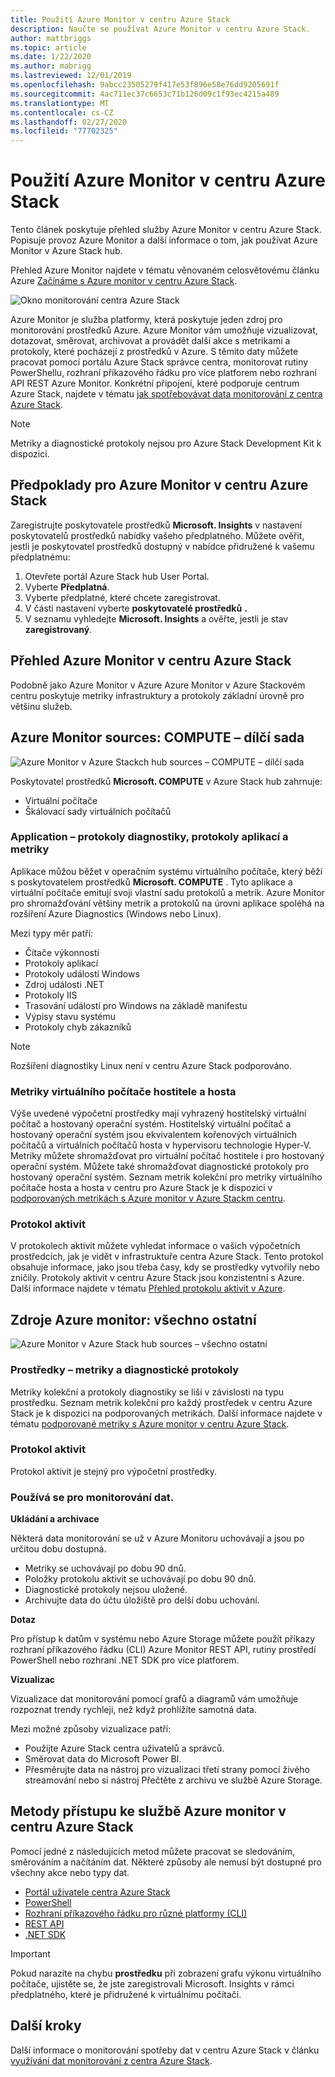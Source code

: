 ```yaml
---
title: Použití Azure Monitor v centru Azure Stack
description: Naučte se používat Azure Monitor v centru Azure Stack.
author: mattbriggs
ms.topic: article
ms.date: 1/22/2020
ms.author: mabrigg
ms.lastreviewed: 12/01/2019
ms.openlocfilehash: 9abcc23505279f417e53f896e58e76dd9205691f
ms.sourcegitcommit: 4ac711ec37c6653c71b126d09c1f93ec4215a489
ms.translationtype: MT
ms.contentlocale: cs-CZ
ms.lasthandoff: 02/27/2020
ms.locfileid: "77702325"
---
```

# <a name="use-azure-monitor-on-azure-stack-hub"></a>Použití Azure Monitor v centru Azure Stack

Tento článek poskytuje přehled služby Azure Monitor v centru Azure Stack. Popisuje provoz Azure Monitor a další informace o tom, jak používat Azure Monitor v Azure Stack hub. 

Přehled Azure Monitor najdete v tématu věnovaném celosvětovému článku Azure [Začínáme s Azure monitor v centru Azure Stack](https://docs.microsoft.com/azure/monitoring-and-diagnostics/monitoring-get-started).

![Okno monitorování centra Azure Stack](./media/azure-stack-metrics-azure-data/azs-monitor.png)

Azure Monitor je služba platformy, která poskytuje jeden zdroj pro monitorování prostředků Azure. Azure Monitor vám umožňuje vizualizovat, dotazovat, směrovat, archivovat a provádět další akce s metrikami a protokoly, které pocházejí z prostředků v Azure. S těmito daty můžete pracovat pomocí portálu Azure Stack správce centra, monitorovat rutiny PowerShellu, rozhraní příkazového řádku pro více platforem nebo rozhraní API REST Azure Monitor. Konkrétní připojení, které podporuje centrum Azure Stack, najdete v tématu [jak spotřebovávat data monitorování z centra Azure Stack](azure-stack-metrics-monitor.md).

> [!Note]
> Metriky a diagnostické protokoly nejsou pro Azure Stack Development Kit k dispozici.

## <a name="prerequisites-for-azure-monitor-on-azure-stack-hub"></a>Předpoklady pro Azure Monitor v centru Azure Stack

Zaregistrujte poskytovatele prostředků **Microsoft. Insights** v nastavení poskytovatelů prostředků nabídky vašeho předplatného. Můžete ověřit, jestli je poskytovatel prostředků dostupný v nabídce přidružené k vašemu předplatnému:

1. Otevřete portál Azure Stack hub User Portal.
2. Vyberte **Předplatná**.
3. Vyberte předplatné, které chcete zaregistrovat.
4. V části nastavení vyberte **poskytovatelé prostředků** **.** 
5. V seznamu vyhledejte **Microsoft. Insights** a ověřte, jestli je stav **zaregistrovaný**.

## <a name="overview-of-azure-monitor-on-azure-stack-hub"></a>Přehled Azure Monitor v centru Azure Stack

Podobně jako Azure Monitor v Azure Azure Monitor v Azure Stackovém centru poskytuje metriky infrastruktury a protokoly základní úrovně pro většinu služeb.

## <a name="azure-monitor-sources-compute-subset"></a>Azure Monitor sources: COMPUTE – dílčí sada

![Azure Monitor v Azure Stackch hub sources – COMPUTE – dílčí sada](media//azure-stack-metrics-azure-data/azs-monitor-computersubset.png)

Poskytovatel prostředků **Microsoft. COMPUTE** v Azure Stack hub zahrnuje:
 - Virtuální počítače 
 - Škálovací sady virtuálních počítačů

### <a name="application---diagnostics-logs-app-logs-and-metrics"></a>Application – protokoly diagnostiky, protokoly aplikací a metriky

Aplikace můžou běžet v operačním systému virtuálního počítače, který běží s poskytovatelem prostředků **Microsoft. COMPUTE** . Tyto aplikace a virtuální počítače emitují svoji vlastní sadu protokolů a metrik. Azure Monitor pro shromažďování většiny metrik a protokolů na úrovni aplikace spoléhá na rozšíření Azure Diagnostics (Windows nebo Linux).

Mezi typy měr patří:
 - Čítače výkonnosti
 - Protokoly aplikací
 - Protokoly událostí Windows
 - Zdroj události .NET
 - Protokoly IIS
 - Trasování událostí pro Windows na základě manifestu
 - Výpisy stavu systému
 - Protokoly chyb zákazníků

> [!Note]  
> Rozšíření diagnostiky Linux není v centru Azure Stack podporováno.

### <a name="host-and-guest-vm-metrics"></a>Metriky virtuálního počítače hostitele a hosta

Výše uvedené výpočetní prostředky mají vyhrazený hostitelský virtuální počítač a hostovaný operační systém. Hostitelský virtuální počítač a hostovaný operační systém jsou ekvivalentem kořenových virtuálních počítačů a virtuálních počítačů hosta v hypervisoru technologie Hyper-V. Metriky můžete shromažďovat pro virtuální počítač hostitele i pro hostovaný operační systém. Můžete také shromažďovat diagnostické protokoly pro hostovaný operační systém. Seznam metrik kolekční pro metriky virtuálního počítače hosta a hosta v centru pro Azure Stack je k dispozici v [podporovaných metrikách s Azure monitor v Azure Stackm centru](azure-stack-metrics-supported.md). 

### <a name="activity-log"></a>Protokol aktivit

V protokolech aktivit můžete vyhledat informace o vašich výpočetních prostředcích, jak je vidět v infrastruktuře centra Azure Stack. Tento protokol obsahuje informace, jako jsou třeba časy, kdy se prostředky vytvořily nebo zničily. Protokoly aktivit v centru Azure Stack jsou konzistentní s Azure. Další informace najdete v tématu [Přehled protokolu aktivit v Azure](https://docs.microsoft.com/azure/monitoring-and-diagnostics/monitoring-overview-activity-logs). 


## <a name="azure-monitor-sources-everything-else"></a>Zdroje Azure monitor: všechno ostatní

![Azure Monitor v Azure Stack hub sources – všechno ostatní](media//azure-stack-metrics-azure-data/azs-monitor-othersubset.png)

### <a name="resources---metrics-and-diagnostics-logs"></a>Prostředky – metriky a diagnostické protokoly

Metriky kolekční a protokoly diagnostiky se liší v závislosti na typu prostředku. Seznam metrik kolekční pro každý prostředek v centru Azure Stack je k dispozici na podporovaných metrikách. Další informace najdete v tématu [podporované metriky s Azure monitor v centru Azure Stack](azure-stack-metrics-supported.md).

### <a name="activity-log"></a>Protokol aktivit

Protokol aktivit je stejný pro výpočetní prostředky. 

### <a name="uses-for-monitoring-data"></a>Používá se pro monitorování dat.

**Ukládání a archivace**  

Některá data monitorování se už v Azure Monitoru uchovávají a jsou po určitou dobu dostupná. 
 - Metriky se uchovávají po dobu 90 dnů. 
 - Položky protokolu aktivit se uchovávají po dobu 90 dnů. 
 - Diagnostické protokoly nejsou uložené.
 - Archivujte data do účtu úložiště pro delší dobu uchování.

**Dotaz**  

Pro přístup k datům v systému nebo Azure Storage můžete použít příkazy rozhraní příkazového řádku (CLI) Azure Monitor REST API, rutiny prostředí PowerShell nebo rozhraní .NET SDK pro více platforem. 

**Vizualizac**

Vizualizace dat monitorování pomocí grafů a diagramů vám umožňuje rozpoznat trendy rychleji, než když prohlížíte samotná data. 

Mezi možné způsoby vizualizace patří:
 - Použijte Azure Stack centra uživatelů a správců.
 - Směrovat data do Microsoft Power BI.
 - Přesměrujte data na nástroj pro vizualizaci třetí strany pomocí živého streamování nebo si nástroj Přečtěte z archivu ve službě Azure Storage.

## <a name="methods-of-accessing-azure-monitor-on-azure-stack-hub"></a>Metody přístupu ke službě Azure monitor v centru Azure Stack

Pomocí jedné z následujících metod můžete pracovat se sledováním, směrováním a načítáním dat. Některé způsoby ale nemusí být dostupné pro všechny akce nebo typy dat. 

 - [Portál uživatele centra Azure Stack](azure-stack-use-portal.md)
 - [PowerShell](https://docs.microsoft.com/azure/monitoring-and-diagnostics/insights-powershell-samples)
 - [Rozhraní příkazového řádku pro různé platformy (CLI)](https://docs.microsoft.com/azure/monitoring-and-diagnostics/insights-cli-samples)
 - [REST API](https://docs.microsoft.com/rest/api/monitor)
 - [.NET SDK](https://www.nuget.org/packages/Microsoft.Azure.Management.Monitor)

> [!Important]  
> Pokud narazíte na chybu **prostředku** při zobrazení grafu výkonu virtuálního počítače, ujistěte se, že jste zaregistrovali Microsoft. Insights v rámci předplatného, které je přidružené k virtuálnímu počítači.

## <a name="next-steps"></a>Další kroky

Další informace o monitorování spotřeby dat v centru Azure Stack v článku [využívání dat monitorování z centra Azure Stack](azure-stack-metrics-monitor.md).
